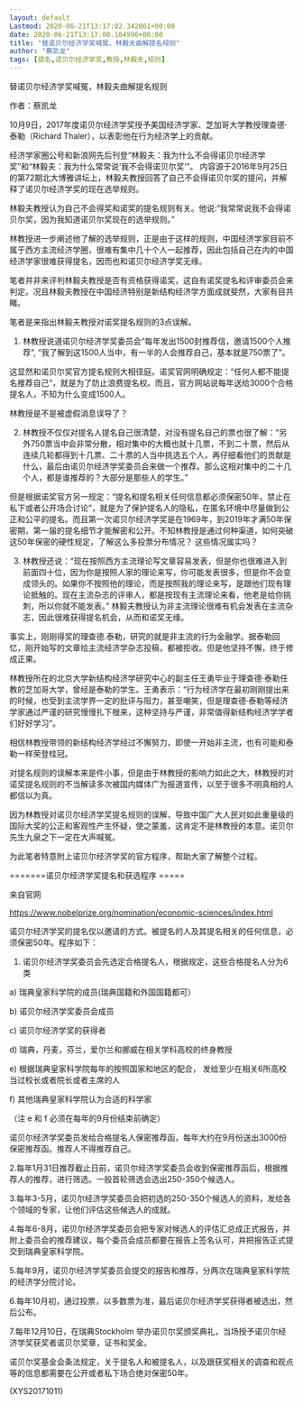 ```yaml
---
layout: default
Lastmod: 2020-06-21T13:17:02.342061+00:00
date: 2020-06-21T13:17:00.104996+00:00
title: "替诺贝尔经济学奖喊冤，林毅夫曲解提名规则"
author: "蔡凯龙"
tags: [提名,诺贝尔经济学奖,教授,林毅夫,规则]
---
```


替诺贝尔经济学奖喊冤，林毅夫曲解提名规则

作者：蔡凯龙

10月9日，2017年度诺贝尔经济学奖授予美国经济学家、芝加哥大学教授理查德·泰勒（Richard Thaler），以表彰他在行为经济学上的贡献。

经济学家圈公号和新浪网先后刊登“林毅夫：我为什么不会得诺贝尔经济学奖”和“林毅夫：我为什么常常说‘我不会得诺贝尔奖’”。 内容源于2016年9月25日的第72期北大博雅讲坛上，林毅夫教授回答了自己不会得诺贝尔奖的提问，并解释了诺贝尔经济学奖的现在选举规则。

林毅夫教授认为自己不会得奖和诺奖的提名规则有关。他说:“我常常说我不会得诺贝尔奖，因为我知道诺贝尔奖现在的选举规则。”

林教授进一步阐述他了解的选举规则，正是由于这样的规则，中国经济学家目前不属于西方主流经济学圈，很难有集中几十个人一起推荐，因此包括自己在内的中国经济学家很难获得提名，因而也和诺贝尔经济学奖无缘。

笔者并非来评判林毅夫教授是否有资格获得诺奖，这自有诺奖提名和评审委员会来判定。况且林毅夫教授在中国经济特别是新结构经济学方面成就斐然，大家有目共睹。

笔者是来指出林毅夫教授对诺奖提名规则的3点误解。

1. 林教授说道诺贝尔经济学奖委员会“每年发出1500封推荐信，邀请1500个人推荐”, “我了解到这1500人当中，有一半的人会推荐自己，基本就是750票了”。

这显然和诺贝尔奖官方提名规则大相径庭。诺奖官网明确规定：“任何人都不能提名推荐自己”，就是为了防止浪费提名权。而且，官方网站说每年送给3000个合格提名人，不知为什么变成1500人。

林教授是不是被虚假消息误导了？

2. 林教授不仅仅对提名人提名自己很清楚，对没有提名自己的票也很了解：“另外750票当中会非常分散，相对集中的大概也就十几票，不到二十票，然后从连续几轮都得到十几票、二十票的人当中挑选五个人，再仔细看他们的贡献是什么，最后由诺贝尔经济学奖委员会来做一个推荐。那么这相对集中的二十几个人，都是谁推荐的？大部分是那些人的学生。”

但是根据诺奖官方另一规定：“提名和提名相关任何信息都必须保密50年，禁止在私下或者公开场合讨论”，就是为了保护提名人的隐私，在匿名环境中尽量做到公正和公平的提名。而且第一次诺贝尔经济学奖是在1969年，到2019年才满50年保密期，第一届的提名细节才能解密和公开。不知林教授是通过何种渠道，如何突破这50年保密的硬性规定，了解这么多投票分布情况？ 这些情况属实吗？

3. 林教授还说：“现在按照西方主流理论写文章容易发表，但是你也很难进入到前面四十位，因为你是按照人家的理论来写，你可能发表很多，但是你不会变成领头的。如果你不按照他的理论，而是按照我的理论来写，是跟他们现有理论抵触的。现在主流杂志的评审人，都是按现有主流理论来看，他老是给你挑刺，所以你就不能发表。” 林毅夫教授认为非主流理论很难有机会发表在主流杂志，因此很难获得提名机会，从而和诺奖无缘。

事实上，刚刚得奖的理查德.泰勒，研究的就是非主流的行为金融学。据泰勒回忆，刚开始写的文章给主流经济学杂志投稿，都被拒收。但是他坚持不懈，终于修成正果。

林教授所在的北京大学新结构经济学研究中心的副主任王勇毕业于理查德·泰勒任教的芝加哥大学，曾经是泰勒的学生。王勇表示：“行为经济学在最初刚刚提出来的时候，也受到主流学界一定的批评与阻力，甚至嘲笑，但是理查德·泰勒等经济学家通过严谨的研究慢慢扎下根来，这种坚持与严谨，非常值得新结构经济学学者们好好学习”。

相信林教授带领的新结构经济学经过不懈努力，即使一开始非主流，也有可能和泰勒一样荣登桂冠。

对提名规则的误解本来是件小事，但是由于林教授的影响力如此之大，林教授的对诺奖提名规则的不当解读多次被国内媒体广为报道宣传，以至于很多不明真相的人都信以为真。

因为林教授对诺贝尔经济学奖提名规则的误解，导致中国广大人民对如此重量级的国际大奖的公正和客观性产生怀疑，使之蒙羞，这肯定不是林教授的本意。诺贝尔先生九泉之下一定在大声喊冤。

为此笔者特意附上诺贝尔经济学奖的官方程序，帮助大家了解整个过程。

=======诺贝尔经济学奖提名和获选程序 =====

来自官网

https://www.nobelprize.org/nomination/economic-sciences/index.html

诺贝尔经济学奖的提名仅以邀请的方式。被提名的人及其提名相关的任何信息，必须保密50年。程序如下：

1. 诺贝尔经济学奖委员会先选定合格提名人，根据规定，这些合格提名人分为6类

a) 瑞典皇家科学院的成员(瑞典国籍和外国国籍都可）

b) 诺贝尔经济学奖委员会成员

c) 诺贝尔经济学奖的获得者

d) 瑞典，丹麦，芬兰，爱尔兰和挪威在相关学科高校的终身教授

e) 根据瑞典皇家科学院每年的按照国家和地区的配合， 发给至少在相关6所高校当过校长或者院长或者主席的人

f) 其他瑞典皇家科学院认为合适的科学家

（注 e 和 f 必须在每年的9月份结束前确定）

诺贝尔经济学奖委员发给合格提名人保密推荐函，每年大约在9月份送出3000份保密推荐函。推荐人不得推荐自己。

2.每年1月31日推荐截止日前，诺贝尔经济学奖委员会收到保密推荐函后，根据推荐人的推荐，进行筛选。一般首轮筛选会选出250-350个候选人。

3.每年3-5月，诺贝尔经济学奖委员会把初选的250-350个候选人的资料，发给各个领域的专家，让他们评估这些候选人的成就。

4.每年6-8月，诺贝尔经济学奖委员会把专家对候选人的评估汇总成正式报告，并附上委员会的推荐建议，每个委员会成员都要在报告上签名认可，并把报告正式提交到瑞典皇家科学院。

5.每年9月，诺贝尔经济学奖委员会提交的报告和推荐，分两次在瑞典皇家科学院的经济学分院讨论。

6.每年10月初，通过投票，以多数票为准，最后诺贝尔经济学奖获得者被选出，然后公布。

7.每年12月10日，在瑞典Stockholm 举办诺贝尔奖颁奖典礼，当场授予诺贝尔经济学奖获奖者诺贝尔奖章，证书和奖金。

诺贝尔奖基金会条法规定，关于提名人和被提名人，以及跟获奖相关的调查和观点等的信息都需要在公开或者私下场合绝对保密50年。

(XYS20171011)


